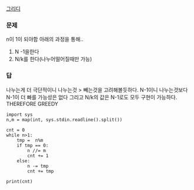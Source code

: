 [그리디](그리디.md)
### 문제
n이 1이 되야함 아래의 과정을 통해..
1. N -1을한다
2. N/k를 한다(나누어떨어질때만 가능)
### 답
나누는게 더 극단적이니 나누는것 > 빼는것을 고려해볼듯하다.
N-1이니 나누는것보다 N-1이 더 빠를 가능성은 없다
그리고 N/k의 값은 N-1로도 모두 구현이 가능하다.
THEREFORE GREEDY
```
import sys
n,m = map(int, sys.stdin.readline().split())

cnt = 0
while n>1:
    tmp =  n%m 
    if tmp == 0:
        n //= m
        cnt += 1
    else:
        n -= tmp
        cnt += tmp

print(cnt)
```
